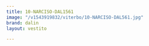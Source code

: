 ```yaml
---
title: 10-NARCISO-DAL1561
image: "/v1543919832/viterbo/10-NARCISO-DAL561.jpg"
brand: dalin
layout: vestito

---
```

